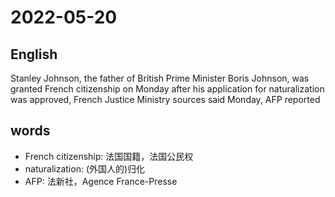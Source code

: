 # 2022-05-20

## English
Stanley Johnson, the father of British 
Prime Minister Boris Johnson, was 
granted French citizenship on Monday
after his application for naturalization was 
approved, French Justice Ministry sources
said Monday, AFP reported


## words
* French citizenship: 法国国籍，法国公民权
* naturalization: (外国人的)归化
* AFP: 法新社，Agence France-Presse